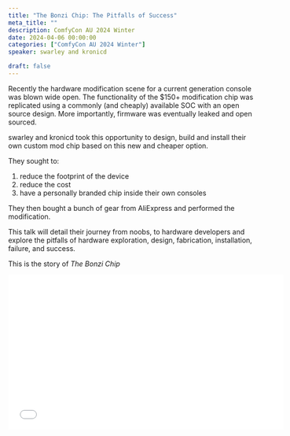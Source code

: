 ```yaml
---
title: "The Bonzi Chip: The Pitfalls of Success"
meta_title: ""
description: ComfyCon AU 2024 Winter
date: 2024-04-06 00:00:00
categories: ["ComfyCon AU 2024 Winter"]
speaker: swarley and kronicd

draft: false
---
```

Recently the hardware modification scene for a current generation console was blown wide open. The functionality of the $150+ modification chip was replicated using a commonly (and cheaply) available SOC with an open source design. More importantly, firmware was eventually leaked and open sourced. 

swarley and kronicd took this opportunity to design, build and install their own custom mod chip based on this new and cheaper option. 

They sought to:

1) reduce the footprint of the device
2) reduce the cost
3) have a personally branded chip inside their own consoles

They then bought a bunch of gear from AliExpress and performed the modification.

This talk will detail their journey from noobs, to hardware developers and explore the pitfalls of hardware exploration, design, fabrication, installation, failure, and success.

This is the story of *The Bonzi Chip*

<iframe width="560" height="315" src="None" title="YouTube video player" frameborder="0" allow="accelerometer; autoplay; clipboard-write; encrypted-media; gyroscope; picture-in-picture; web-share" allowfullscreen></iframe>